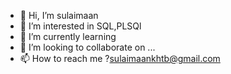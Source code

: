 - 👋 Hi, I’m sulaimaan
- 👀 I’m interested in SQL,PLSQl 
- 🌱 I’m currently learning 
- 💞️ I’m looking to collaborate on ...
- 📫 How to reach me ?sulaimaankhtb@gmail.com

<!---
skhtb/skhtb is a ✨ special ✨ repository because its `README.md` (this file) appears on your GitHub profile.
You can click the Preview link to take a look at your changes.
--->
